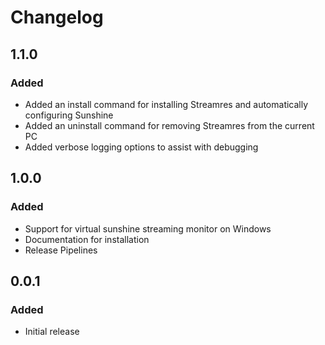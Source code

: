 # Changelog

## 1.1.0

### Added
- Added an install command for installing Streamres and automatically configuring Sunshine
- Added an uninstall command for removing Streamres from the current PC
- Added verbose logging options to assist with debugging

## 1.0.0

### Added
- Support for virtual sunshine streaming monitor on Windows
- Documentation for installation
- Release Pipelines

## 0.0.1

### Added
- Initial release